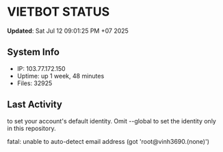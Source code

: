 # VIETBOT STATUS
**Updated**: Sat Jul 12 09:01:25 PM +07 2025

## System Info
- IP: 103.77.172.150
- Uptime: up 1 week, 48 minutes
- Files: 32925

## Last Activity

to set your account's default identity.
Omit --global to set the identity only in this repository.

fatal: unable to auto-detect email address (got 'root@vinh3690.(none)')
